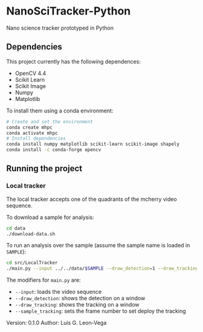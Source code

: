# NanoSciTracker-Python

Nano science tracker prototyped in Python

## Dependencies

This project currently has the following dependences:

* OpenCV 4.4
* Scikit Learn
* Scikit Image
* Numpy
* Matplotlib

To install them using a conda environment:

```bash
# Create and set the environment
conda create mhpc
conda activate mhpc
# Install dependencies
conda install numpy matplotlib scikit-learn scikit-image shapely
conda install -c conda-forge opencv
```

## Running the project

### Local tracker

The local tracker accepts one of the quadrants of the mcherry video sequence.

To download a sample for analysis:

```bash
cd data
./download-data.sh
```

To run an analysis over the sample (assume the sample name is loaded in 
`SAMPLE`):

```bash
cd src/LocalTracker
./main.py --input ../../data/$SAMPLE --draw_detection=1 --draw_tracking=1
```

The modifiers for `main.py` are:

* `--input`: loads the video sequence
* `--draw_detection`: shows the detection on a window
* `--draw_tracking`: shows the tracking on a window
* `--sample_tracking`: sets the frame number to set deploy the tracking

Version: 0.1.0
Author: Luis G. Leon-Vega
